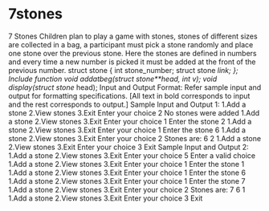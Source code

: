 # 7stones
7 Stones  Children plan to play a game with stones, stones of different sizes are collected in a bag, a participant must pick a stone randomly and place one stone over the previous stone. Here the stones are defined in numbers and every time a new number is picked it must be added at the front of the previous number.  struct stone {  int stone_number;  struct stone *link; };  Include function void addatbeg(struct stone**head, int v); void display(struct stone* head);   Input and Output Format:  Refer sample input and output for formatting specifications.  [All text in bold corresponds to input and the rest corresponds to output.]  Sample Input and Output 1:   1.Add a stone 2.View stones 3.Exit Enter your choice 2 No stones were added 1.Add a stone 2.View stones 3.Exit Enter your choice 1 Enter the stone 2 1.Add a stone 2.View stones 3.Exit Enter your choice 1 Enter the stone 6 1.Add a stone 2.View stones 3.Exit Enter your choice 2 Stones are: 6 2 1.Add a stone 2.View stones 3.Exit Enter your choice 3 Exit  Sample Input and Output 2: 1.Add a stone 2.View stones 3.Exit Enter your choice 5 Enter a valid choice 1.Add a stone 2.View stones 3.Exit Enter your choice 1 Enter the stone 1 1.Add a stone 2.View stones 3.Exit Enter your choice 1 Enter the stone 6 1.Add a stone 2.View stones 3.Exit Enter your choice 1 Enter the stone 7 1.Add a stone 2.View stones 3.Exit Enter your choice 2 Stones are: 7 6 1 1.Add a stone 2.View stones 3.Exit Enter your choice 3 Exit

